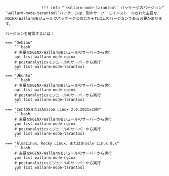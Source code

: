 					!!! info "`wallarm-node-tarantool` パッケージのバージョン"
    `wallarm-node-tarantool`パッケージは、別のサーバーにインストールされた主要なNGINX-Wallarmモジュールのパッケージと同じかそれ以上のバージョンである必要があります。

    バージョンを確認するには：

    === "Debian"
        ```bash
        # 主要なNGINX-Wallarmモジュールのサーバーから実行
        apt list wallarm-node-nginx
        # postanalyticsモジュールのサーバーから実行
        apt list wallarm-node-tarantool
        ```
    === "Ubuntu"
        ```bash
        # 主要なNGINX-Wallarmモジュールのサーバーから実行
        apt list wallarm-node-nginx
        # postanalyticsモジュールのサーバーから実行
        apt list wallarm-node-tarantool
        ```
    === "CentOSまたはAmazon Linux 2.0.2021x以前"
        ```bash
        # 主要なNGINX-Wallarmモジュールのサーバーから実行
        yum list wallarm-node-nginx
        # postanalyticsモジュールのサーバーから実行
        yum list wallarm-node-tarantool
        ```
    === "AlmaLinux、Rocky Linux、またはOracle Linux 8.x"
        ```bash
        # 主要なNGINX-Wallarmモジュールのサーバーから実行
        yum list wallarm-node-nginx
        # postanalyticsモジュールのサーバーから実行
        yum list wallarm-node-tarantool
        ```